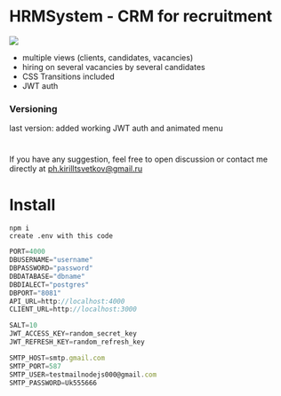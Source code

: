 # HRMSystem - CRM for recruitment

<img src="https://media.giphy.com/media/LIITLJdaev8VlTw6gg/giphy.gif">

- multiple views (clients, candidates, vacancies)
- hiring on several vacancies by several candidates
- CSS Transitions included
- JWT auth


### Versioning
last version: added working JWT auth and animated menu

  
#

If you have any suggestion, feel free to open discussion or contact me directly at ph.kirilltsvetkov@gmail.ru

# Install

    npm i 
    create .env with this code
    
    
```javascript
PORT=4000
DBUSERNAME="username"
DBPASSWORD="password"
DBDATABASE="dbname"
DBDIALECT="postgres"
DBPORT="8081"
API_URL=http://localhost:4000
CLIENT_URL=http://localhost:3000

SALT=10
JWT_ACCESS_KEY=random_secret_key
JWT_REFRESH_KEY=random_refresh_key

SMTP_HOST=smtp.gmail.com
SMTP_PORT=587
SMTP_USER=testmailnodejs000@gmail.com
SMTP_PASSWORD=Uk555666
```
